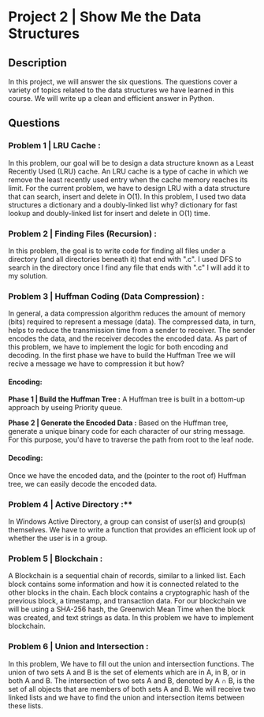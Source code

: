# Project 2 | Show Me the Data Structures

## Description 
In this project, we will answer the six questions. The questions cover a variety of topics related to the data structures we have learned in this course.
We will write up a clean and efficient answer in Python.

## Questions 

### Problem 1 | LRU Cache :
In this problem, our goal will be to design a data structure known as a Least Recently Used (LRU) cache. An LRU cache is a type of cache in which we remove the least 
recently used entry when the cache memory reaches its limit. For the current problem, we have to design LRU with a data structure that can search, insert and delete in O(1). 
In this problem, I used two data structures a  dictionary and a doubly-linked list why? dictionary for fast lookup and doubly-linked list for insert and delete in O(1) time.


### Problem 2 | Finding Files (Recursion) :
In this problem, the goal is to write code for finding all files under a directory (and all directories beneath it) that end with ".c". I used DFS to search in the directory
once I find any file that ends with ".c" I will add it to my solution.


### Problem 3 | Huffman Coding (Data Compression) :
In general, a data compression algorithm reduces the amount of memory (bits) required to represent a message (data). The compressed data, in turn, helps to reduce the
transmission time from a sender to receiver. The sender encodes the data, and the receiver decodes the encoded data. As part of this problem, we have to implement the logic
for both encoding and decoding. In the first phase we have to build the Huffman Tree we will recive a message we have to compression it but how? 


  #### Encoding:
  
  **Phase 1 | Build the Huffman Tree :**
      A Huffman tree is built in a bottom-up approach by useing Priority queue.
      
  **Phase 2 | Generate the Encoded Data :** 
      Based on the Huffman tree, generate a unique binary code for each character of our string message. For this purpose, you'd have to traverse the path from root to 
      the leaf node.
      
  #### Decoding: 
   
   Once we have the encoded data, and the (pointer to the root of) Huffman tree, we can easily decode the encoded data.
   
   
      
### Problem 4 | Active Directory :** 
In Windows Active Directory, a group can consist of user(s) and group(s) themselves. We have to write a function that provides an efficient look up of whether the user is in a group.


### Problem 5 | Blockchain :
A Blockchain is a sequential chain of records, similar to a linked list. Each block contains some information and how it is connected related to the other blocks in the chain.
Each block contains a cryptographic hash of the previous block, a timestamp, and transaction data. For our blockchain we will be using a SHA-256 hash, the Greenwich Mean Time 
when the block was created, and text strings as data. In this problem we have to implement blockchain.


### Problem 6 | Union and Intersection :
In this problem, We have to fill out the union and intersection functions. The union of two sets A and B is the set of elements which are in A, in B, or in both A and B. 
The intersection of two sets A and B, denoted by A ∩ B, is the set of all objects that are members of both sets A and B. We will receive two linked lists and we have 
to find the union and intersection items between these lists.
